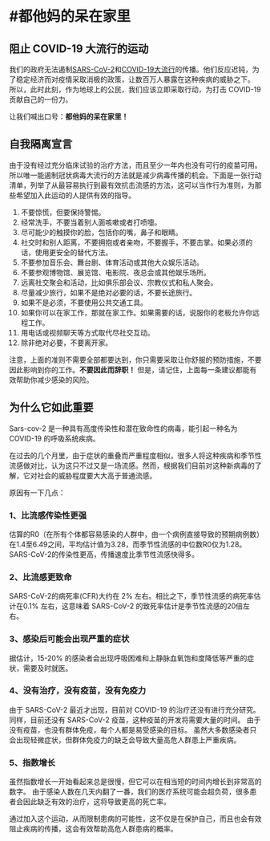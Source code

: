 # #都他妈的呆在家里

## 阻止 COVID-19 大流行的运动

我们的政府无法遏制[SARS-CoV-2](https://en.wikipedia.org/wiki/Severe_acute_respiratory_syndrome_coronavirus_2)和[COVID-19大流行](https://en.wikipedia.org/wiki/Coronavirus_disease_2019)的传播。他们反应迟钝，为了稳定经济而对疫情采取消极的政策，让数百万人暴露在这种疾病的威胁之下。 所以，此时此刻，作为地球上的公民，我们应该立即采取行动，为打击 COVID-19 贡献自己的一份力。

让我们喊出口号：**都他妈的呆在家里！**

## 自我隔离宣言

由于没有经过充分临床试验的治疗方法，而且至少一年内也没有可行的疫苗可用。所以唯一能遏制冠状病毒大流行的方法就是减少病毒传播的机会。下面是一张行动清单，列举了从最容易执行到最有效抗击流感的方法，这可以当作行为准则，为那些希望加入此运动的人提供有效的指导。

1.  不要惊慌，但要保持警惕。
2.  经常洗手，不要当着别人面咳嗽或者打喷嚏。
3.  尽可能少的触摸你的脸，包括你的嘴，鼻子和眼睛。
4.  社交时和别人距离，不要拥抱或者亲吻，不要握手，不要击掌。如果必须的话，使用更安全的替代方法。
5.  不要参加音乐会、舞台剧、体育活动或其他大众娱乐活动。
6.  不要参观博物馆、展览馆、电影院、夜总会或其他娱乐场所。
7.  远离社交聚会和活动，比如俱乐部会议、宗教仪式和私人聚会。
8.  尽量减少旅行，如果不是绝对必要的话，不要长途旅行。
9.  如果不是必须，不要使用公共交通工具。
10. 如果你可以在家工作，那就在家工作。如果需要的话，说服你的老板允许你远程工作。
11. 用电话或视频聊天等方式取代尽社交互动。
12. 除非绝对必要，不要离开家。

注意，上面的准则不需要全部都要达到，你只需要采取让你舒服的预防措施，不要因此影响到你的工作。**不要因此而辞职！** 但是，请记住，上面每一条建议都能有效帮助你减少感染的风险。

## 为什么它如此重要

Sars-cov-2 是一种具有高度传染性和潜在致命性的病毒，能引起一种名为 COVID-19 的呼吸系统疾病。

在过去的几个月里，由于症状的重叠而严重程度相似，很多人将这种疾病和季节性流感做对比，认为这只不过又是一场流感。然而，根据我们目前对这种新病毒的了解，它对社会的威胁程度要大大高于普通流感。

原因有一下几点：

### 1、比流感传染性更强

估算的R0（在所有个体都容易感染的人群中，由一个病例直接导致的预期病例数）在1.4至6.49之间，平均估计值为3.28，而季节性流感的中位数R0仅为1.28。SARS-CoV-2的传染性更高，传播速度比季节性流感快得多。

### 2、比流感更致命

SARS-CoV-2的病死率(CFR)大约在 2% 左右。相比之下，季节性流感的病死率估计在0.1% 左右，这意味着 SARS-CoV-2 的致死率估计是季节性流感的20倍左右。

### 3、感染后可能会出现严重的症状

据估计，15-20% 的感染者会出现呼吸困难和上静脉血氧饱和度降低等严重的症状，需要及时就医。

### 4、没有治疗，没有疫苗，没有免疫力

由于 SARS-CoV-2 最近才出现，目前对 COVID-19 的治疗还没有进行充分研究。 同样，目前还没有 SARS-CoV-2 疫苗，这种疫苗的开发将需要大量的时间。 由于没有疫苗，也没有群体免疫，每个人都是易受感染的目标。 虽然大多数感染者只会出现轻微症状，但群体免疫力的缺乏会导致大量高危人群患上严重疾病。

### 5、指数增长

虽然指数增长一开始看起来总是很慢，但它可以在相当短的时间内增长到非常高的数字。 由于感染人数在几天内翻了一番，我们的医疗系统可能会超负荷，很多患者会因此缺乏有效的治疗，这将导致更高的死亡率。

通过加入这个运动，从而限制患病的可能性，这不仅是在保护自己，而且也会有效阻止疾病的传播，这会有效帮助高危人群患病的概率。